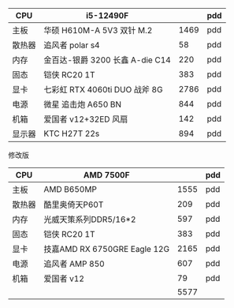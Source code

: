 
| CPU | i5-12490F |  | pdd |
| ---- | ---- | ---- | ---- |
| 主板 | 华硕 H610M-A 5V3 双针 M.2 | 1469 | pdd |
| 散热器 | 追风者 polar s4 | 58 | pdd |
| 内存 | 金百达-银爵 3200 长鑫 A-die C14 | 220 | pdd |
| 固态 | 铠侠 RC20 1T | 383 | pdd |
| 显卡 | 七彩虹 RTX 4060ti DUO 战斧 8G | 2786 | pdd |
| 电源 | 微星 追击炮 A650 BN | 844 | pdd |
| 机箱 | 爱国者 v12+32ED 风扇 | 142 | pdd |
| 显示器 | KTC H27T 22s | 894 | pdd |


修改版

| CPU | AMD 7500F |  | pdd |
| ---- | ---- | ---- | ---- |
| 主板 | AMD B650MP | 1555 | pdd |
| 散热器 | 酷里奥倚天P60T | 209 | pdd |
| 内存 | 光威天策系列DDR5/16\*2 | 597 | pdd |
| 固态 | 铠侠 RC20 1T | 383 | pdd |
| 显卡 | 技嘉AMD RX 6750GRE Eagle 12G | 2165 | pdd |
| 电源 | 追风者 AMP 850 | 607 | pdd |
| 机箱 | 爱国者 v12 | 79 | pdd |
|  |  | 5577 |  |

